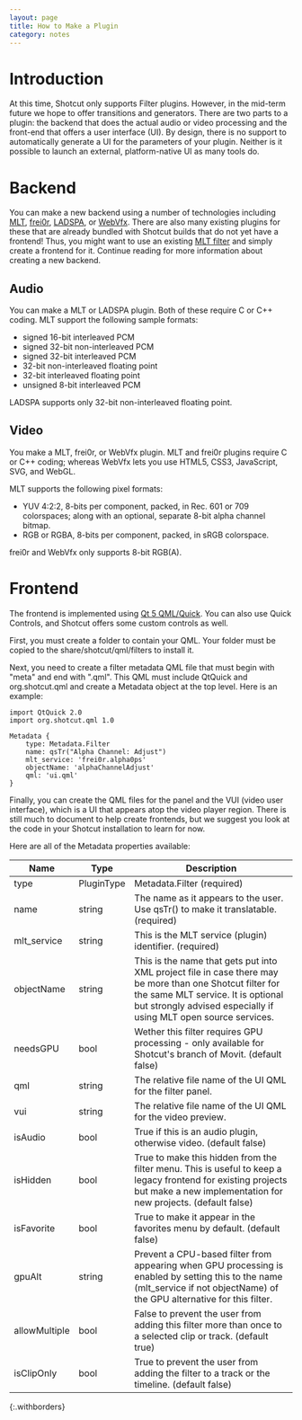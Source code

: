 ```yaml
---
layout: page
title: How to Make a Plugin
category: notes
---
```


Introduction
============

At this time, Shotcut only supports Filter plugins. However, in the mid-term
future we hope to offer transitions and generators. There are two parts to a
plugin: the backend that does the actual audio or video processing and the
front-end that offers a user interface (UI). By design, there is no support to
automatically generate a UI for the parameters of your plugin. Neither is it
possible to launch an external, platform-native UI as many tools do.

Backend
=======
You can make a new backend using a number of technologies including
[MLT](https://www.mltframework.org),
[frei0r](http://frei0r.dyne.org/codedoc/html/),
[LADSPA](https://en.wikipedia.org/w/index.php?title=LADSPA&oldid=696034724), or 
[WebVfx](https://www.mltframework.org/doxygen/webvfx/).
There are also many existing plugins for these
that are already bundled with Shotcut builds that do not yet have a frontend!
Thus, you might want to use an existing
[MLT filter](https://www.mltframework.org/bin/view/MLT/PluginsFilters)
and simply create a frontend for it. Continue reading for more information about
creating a new backend.

Audio
-----
You can make a MLT or LADSPA plugin. Both of these require C or C++ coding.
MLT support the following sample formats:

- signed 16-bit interleaved PCM
- signed 32-bit non-interleaved PCM
- signed 32-bit interleaved PCM
- 32-bit non-interleaved floating point
- 32-bit interleaved floating point
- unsigned 8-bit interleaved PCM

LADSPA supports only 32-bit non-interleaved floating point.

Video
-----
You make a MLT, frei0r, or WebVfx plugin. MLT and frei0r plugins require C or
C++ coding; whereas WebVfx lets you use HTML5, CSS3, JavaScript, SVG, and WebGL.

MLT supports the following pixel formats:

- YUV 4:2:2, 8-bits per component, packed, in Rec. 601 or 709 colorspaces; along
with an optional, separate 8-bit alpha channel bitmap.
- RGB or RGBA, 8-bits per component, packed, in sRGB colorspace.

frei0r and WebVfx only supports 8-bit RGB(A).

Frontend
========
The frontend is implemented using
[Qt 5 QML/Quick](http://doc.qt.io/qt-5/qtquick-index.html).
You can also use Quick Controls, and Shotcut offers some custom controls as well.

First, you must create a folder to contain your QML. Your folder must be copied
to the share/shotcut/qml/filters to install it.

Next, you need to create a filter metadata QML file that must begin with "meta"
and end with ".qml". This QML must include QtQuick and org.shotcut.qml and 
create a Metadata object at the top level. Here is an example:

    import QtQuick 2.0
    import org.shotcut.qml 1.0

    Metadata {
        type: Metadata.Filter
        name: qsTr("Alpha Channel: Adjust")
        mlt_service: 'frei0r.alpha0ps'
        objectName: 'alphaChannelAdjust'
        qml: 'ui.qml'
    }

Finally, you can create the QML files for the panel and the VUI (video user
interface), which is a UI that appears atop the video player region. There is
still much to document to help create frontends, but we suggest you look at the
code in your Shotcut installation to learn for now.

Here are all of the Metadata properties available:

| Name | Type | Description |
|------|------|-------------|
| type | PluginType | Metadata.Filter (required) |
| name | string | The name as it appears to the user. Use qsTr() to make it translatable. (required) |
| mlt_service | string | This is the MLT service (plugin) identifier. (required) |
| objectName | string | This is the name that gets put into XML project file in case there may be more than one Shotcut filter for the same MLT service. It is optional but strongly advised especially if using MLT open source services. |
| needsGPU | bool | Wether this filter requires GPU processing - only available for Shotcut's branch of Movit. (default false) |
| qml | string | The relative file name of the UI QML for the filter panel. |
| vui | string | The relative file name of the UI QML for the video preview. |
| isAudio | bool | True if this is an audio plugin, otherwise video. (default false) |
| isHidden | bool | True to make this hidden from the filter menu. This is useful to keep a legacy frontend for existing projects but make a new implementation for new projects. (default false) |
| isFavorite | bool | True to make it appear in the favorites menu by default. (default false) |
| gpuAlt | string | Prevent a CPU-based filter from appearing when GPU processing is enabled by setting this to the name (mlt_service if not objectName) of the GPU alternative for this filter. |
| allowMultiple | bool | False to prevent the user from adding this filter more than once to a selected clip  or track. (default true) |
| isClipOnly | bool | True to prevent the user from adding the filter to a track or the timeline. (default false) |
{:.withborders}
